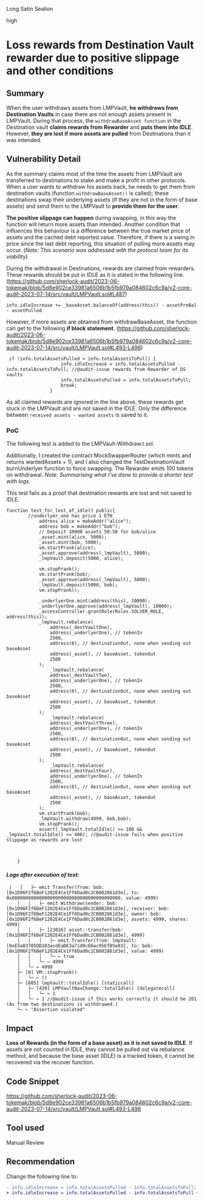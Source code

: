Long Satin Sealion

high

# Loss rewards from Destination Vault rewarder due to positive slippage and other conditions
## Summary
When the user withdraws assets from LMPVault, **he withdraws from Destination Vaults** in case there are not enough assets present in LMPVault. During that process, the `withdrawBaseAsset function` in the Destination vault **claims rewards from Rewarder** and **puts them into IDLE**. However, **they are lost if more assets are pulled** from Destinations than it was intended.

## Vulnerability Detail
As the summary claims most of the time the assets from LMPVault are transferred to destinations to stake and make a profit in other protocols. When a user wants to withdraw his assets back, he needs to get them from destination vaults (function `withdrawBaseAsset()` is called); these destinations swap their underlying assets (if they are not in the form of base assets) and send them to the LMPVault to **provide them for the user**. 

**The positive slippage can happen** during swapping, in this way the function will return more assets than intended. Another condition that influences this behaviour is a difference between the true market price of assets and the cached debt reported value. Therefore, if there is a swing in price since the last debt reporting, this situation of pulling more assets may occur. (_Note: This scenario was addressed with the protocol team for its viability_)

During the withdrawal in Destinations, rewards are claimed from rewarders. These rewards should be put in IDLE as it is stated in the following line.
(https://github.com/sherlock-audit/2023-06-tokemak/blob/5d8e902ce33981a6506b1b5fb979a084602c6c9a/v2-core-audit-2023-07-14/src/vault/LMPVault.sol#L487)
```Solidity
info.idleIncrease += _baseAsset.balanceOf(address(this)) - assetPreBal - assetPulled
```
However, if more assets are obtained from withdrawBaseAsset, the function can get to the following **if block statement**.
(https://github.com/sherlock-audit/2023-06-tokemak/blob/5d8e902ce33981a6506b1b5fb979a084602c6c9a/v2-core-audit-2023-07-14/src/vault/LMPVault.sol#L493-L496)
```Solidity
 if (info.totalAssetsPulled > info.totalAssetsToPull) {
                    info.idleIncrease = info.totalAssetsPulled - info.totalAssetsToPull; //@audit-issue rewards from Rewarder of DS vaults
                    info.totalAssetsPulled = info.totalAssetsToPull;
                    break;
                }

```
As all claimed rewards are ignored in the line above, these rewards get stuck in the LMPVault and are not saved in the IDLE. Only the difference between `received assets - wanted assets` is saved to it.

### PoC
The following test is added to the LMPVault-Withdraw.t.sol.

Additionally, I created the contract MockSwapperRouter (which mints and returns wantedAssets + 1), and I also changed the TestDestinationVault burnUnderlyer function to force swapping. The Rewarder emits 100 tokens on withdrawal. *Note: Summarising what I've done to provide a shorter test with logs.* 


This test fails as a proof that destination rewards are lost and not saved to IDLE.
```Solidity
function test_for_lost_of_idle() public{
        //underlyer_one has price 1 ETH
            address alice = makeAddr("alice");
            address bob = makeAddr("bob");
            // Deposit 10000 assets 50:50 for bob/alice
            _asset.mint(alice, 5000);
            _asset.mint(bob, 5000);
            vm.startPrank(alice);
            _asset.approve(address(_lmpVault), 5000);
            _lmpVault.deposit(5000, alice);

            vm.stopPrank();
            vm.startPrank(bob);
            _asset.approve(address(_lmpVault), 5000);
            _lmpVault.deposit(5000, bob);
            vm.stopPrank();

            _underlyerOne.mint(address(this), 10000);
            _underlyerOne.approve(address(_lmpVault), 10000);
            _accessController.grantRole(Roles.SOLVER_ROLE, address(this));
            _lmpVault.rebalance(
                address(_destVaultOne),
                address(_underlyerOne), // tokenIn
                2500,
                address(0), // destinationOut, none when sending out baseAsset
                address(_asset), // baseAsset, tokenOut
                2500
            );
                _lmpVault.rebalance(
                address(_destVaultTwo),
                address(_underlyerOne), // tokenIn
                2500,
                address(0), // destinationOut, none when sending out baseAsset
                address(_asset), // baseAsset, tokenOut
                2500
            );
                _lmpVault.rebalance(
                address(_destVaultThree),
                address(_underlyerOne), // tokenIn
                2500,
                address(0), // destinationOut, none when sending out baseAsset
                address(_asset), // baseAsset, tokenOut
                2500
            );
                _lmpVault.rebalance(
                address(_destVaultFour),
                address(_underlyerOne), // tokenIn
                2500,
                address(0), // destinationOut, none when sending out baseAsset
                address(_asset), // baseAsset, tokenOut
                2500
            );
            vm.startPrank(bob);
            _lmpVault.withdraw(4999, bob,bob);
            vm.stopPrank();
            assert(_lmpVault.totalIdle() >= 100 && _lmpVault.totalIdle() <= 400); //@audit-issue fails when positive slippage as rewards are lost 



    }
```
#### *Logs after execution of test:*
```Solidity
 │   │   ├─ emit Transfer(from: bob: [0x1D96F2f6BeF1202E4Ce1Ff6Dad0c2CB002861d3e], to: 0x0000000000000000000000000000000000000000, value: 4999)
    │   │   ├─ emit Withdraw(sender: bob: [0x1D96F2f6BeF1202E4Ce1Ff6Dad0c2CB002861d3e], receiver: bob: [0x1D96F2f6BeF1202E4Ce1Ff6Dad0c2CB002861d3e], owner: bob: [0x1D96F2f6BeF1202E4Ce1Ff6Dad0c2CB002861d3e], assets: 4999, shares: 4999)
    │   │   ├─ [23016] asset::transfer(bob: [0x1D96F2f6BeF1202E4Ce1Ff6Dad0c2CB002861d3e], 4999)
    │   │   │   ├─ emit Transfer(from: lmpVault: [0xE5a83705DD103acdEaDE3a71d0c66ac95EfB5e83], to: bob: [0x1D96F2f6BeF1202E4Ce1Ff6Dad0c2CB002861d3e], value: 4999)
    │   │   │   └─ ← true
    │   │   └─ ← 4999
    │   └─ ← 4999
    ├─ [0] VM::stopPrank()
    │   └─ ← ()
    ├─ [605] lmpVault::totalIdle() [staticcall]
    │   ├─ [439] LMPVaultNavChange::totalIdle() [delegatecall]
    │   │   └─ ← 1
    │   └─ ← 1 //@audit-issue if this works correctly it should be 201 (As from two destinations is withdrawed.)
    └─ ← "Assertion violated"
```

## Impact
**Loss of Rewards (in the form of a base asset) as it is not saved to IDLE**. If assets are not counted in IDLE, they cannot be pulled out via rebalance method, and because the base asset (IDLE) is a tracked token, it cannot be recovered via the recover function. 

## Code Snippet
https://github.com/sherlock-audit/2023-06-tokemak/blob/5d8e902ce33981a6506b1b5fb979a084602c6c9a/v2-core-audit-2023-07-14/src/vault/LMPVault.sol#L493-L496
## Tool used

Manual Review

## Recommendation
Change the following line to:
```diff
- info.idleIncrease = info.totalAssetsPulled - info.totalAssetsToPull;
+ info.idleIncrease = info.totalAssetsPulled - info.totalAssetsToPull + info.idleIncrease; 
```